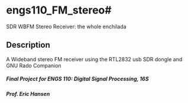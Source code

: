 # engs110_FM_stereo#
SDR WBFM Stereo Receiver: the whole enchilada

## Description 
A Wideband stereo FM receiver using the RTL2832 usb SDR dongle and GNU Rado Companion


##### Final Project for ENGS 110: Digital Signal Processing, 16S 

##### Prof. Eric Hansen
